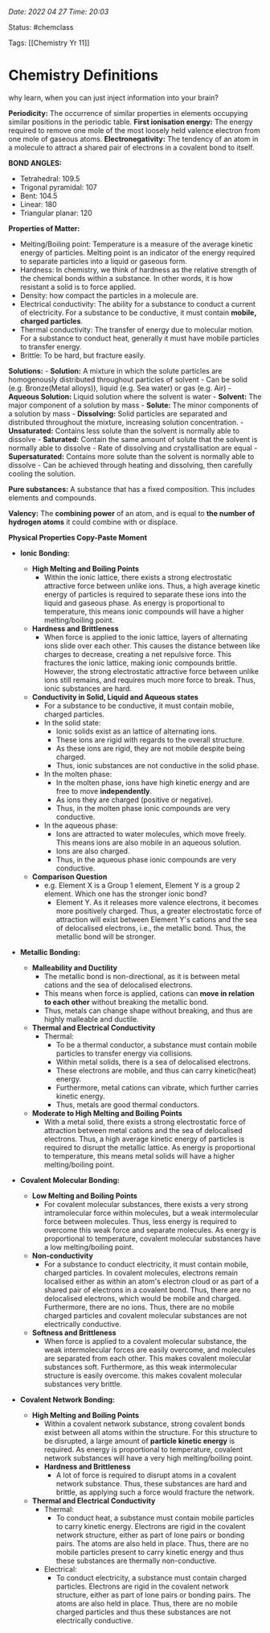 *Date: 2022 04 27 Time: 20:03*


Status: #chemclass

Tags: [[Chemistry Yr 11]]


# Chemistry Definitions

why learn, when you can just inject information into your brain?


**Periodicity:** The occurrence of similar properties in elements occupying similar positions in the periodic table.
**First ionisation energy:** The energy required to remove one mole of the most loosely held valence electron from one mole of gaseous atoms.
**Electronegativity:** The tendency of an atom in a molecule to attract a shared pair of electrons in a covalent bond to itself.

**BOND ANGLES:**
* Tetrahedral: 109.5
* Trigonal pyramidal: 107
* Bent: 104.5
* Linear: 180
* Triangular planar: 120

**Properties of Matter:**
* Melting/Boiling point: Temperature is a measure of the average kinetic energy of particles. Melting point is an indicator of the energy required to separate particles into a liquid or gaseous form.
* Hardness: In chemistry, we think of hardness as the relative strength of the chemical bonds within a substance. In other words, it is how resistant a solid is to force applied.
* Density: how compact the particles in a molecule are.
* Electrical conductivity: The ability for a substance to conduct a current of electricity. For a substance to be conductive, it must contain **mobile, charged particles**.
* Thermal conductivity: The transfer of energy due to molecular motion. For a substance to conduct heat, generally it must have mobile particles to transfer energy.
* Brittle: To be hard, but fracture easily.


**Solutions:**
	- **Solution:** A mixture in which the solute particles are homogenously distributed throughout particles of solvent
	      - Can be solid (e.g. Bronze(Metal alloys)), liquid (e.g. Sea water) or gas (e.g. Air)
	- **Aqueous Solution:** Liquid solution where the solvent is water
	- **Solvent:** The major component of a solution by mass
    - **Solute:** The minor components of a solution by mass
    - **Dissolving:** Solid particles are separated and distributed throughout the mixture, increasing solution concentration.
    - **Unsaturated:** Contains less solute than the solvent is normally able to dissolve
    - **Saturated:** Contain the same amount of solute that the solvent is normally able to dissolve
	    - Rate of dissolving and crystallisation are equal
	- **Supersaturated:** Contains more solute than the solvent is normally able to dissolve
		- Can be achieved through heating and dissolving, then carefully cooling the solution.

**Pure substances:** A substance that has a fixed composition. This includes elements and compounds.

**Valency:** The **combining power** of an atom, and is equal to **the number of hydrogen atoms** it could combine with or displace.

**Physical Properties Copy-Paste Moment**

- **Ionic Bonding:**
	- **High Melting and Boiling Points**
		- Within the ionic lattice, there exists a strong electrostatic attractive force between unlike ions. Thus, a high average kinetic energy of particles is required to separate these ions into the liquid and gaseous phase. As energy is proportional to temperature, this means ionic compounds will have a higher melting/boiling point. 
	- **Hardness and Brittleness**
		- When force is applied to the ionic lattice, layers of alternating ions slide over each other. This causes the distance between like charges to decrease, creating a net repulsive force. This fractures the ionic lattice, making ionic compounds brittle. However, the strong electrostatic attractive force between unlike ions still remains, and requires much more force to break. Thus, ionic substances are hard.
	- **Conductivity in Solid, Liquid and Aqueous states**
		- For a substance to be conductive, it must contain mobile, charged particles.
		- In the solid state:
			- Ionic solids exist as an lattice of alternating ions.
			- These ions are rigid with regards to the overall structure.
			- As these ions are rigid, they are not mobile despite being charged.
			- Thus, ionic substances are not conductive in the solid phase.
		- In the molten phase:
			- In the molten phase, ions have high kinetic energy and are free to move **independently**.
			- As ions they are charged (positive or negative).
			- Thus, in the molten phase ionic compounds are very conductive.
		- In the aqueous phase:
			- Ions are attracted to water molecules, which move freely. This means ions are also mobile in an aqueous solution.
			- Ions are also charged.
			- Thus, in the aqueous phase ionic compounds are very conductive.
	- **Comparison Question**
		- e.g. Element X is a Group 1 element, Element Y is a group 2 element. Which one has the stronger ionic bond?
			- Element Y. As it releases more valence electrons, it becomes more positively charged. Thus, a greater electrostatic force of attraction will exist between Element Y's cations and the sea of delocalised electrons, i.e., the metallic bond. Thus, the metallic bond will be stronger.

- **Metallic Bonding:**
	- **Malleability and Ductility**
		- The metallic bond is non-directional, as it is between metal cations and the sea of delocalised electrons.
		- This means when force is applied, cations can **move in relation to each other** without breaking the metallic bond.
		- Thus, metals can change shape without breaking, and thus are highly malleable and ductile.
	- **Thermal and Electrical Conductivity**
		- Thermal:
			- To be a thermal conductor, a substance must contain mobile particles to transfer energy via collisions.
			- Within metal solids, there is a sea of delocalised electrons.
			- These electrons are mobile, and thus can carry kinetic(heat) energy.
			- Furthermore, metal cations can vibrate, which further carries kinetic energy.
			- Thus, metals are good thermal conductors.
	- **Moderate to High Melting and Boiling Points**
		- With a metal solid, there exists a strong electrostatic force of attraction between metal cations and the sea of delocalised electrons. Thus, a high average kinetic energy of particles is required to disrupt the metallic lattice. As energy is proportional to temperature, this means metal solids will have a higher melting/boiling point.

- **Covalent Molecular Bonding:**
	- **Low Melting and Boiling Points**
		- For covalent molecular substances, there exists a very strong intramolecular force within molecules, but a weak intermolecular force between molecules. Thus, less energy is required to overcome this weak force and separate molecules. As energy is proportional to temperature, covalent molecular substances have a low melting/boiling point.
	- **Non-conductivity**
		- For a substance to conduct electricity, it must contain mobile, charged particles. In covalent molecules, electrons remain localised either as within an atom's electron cloud or as part of a shared pair of electrons in a covalent bond. Thus, there are no delocalised electrons, which would be mobile and charged. Furthermore, there are no ions. Thus, there are no mobile charged particles and covalent molecular substances are not electrically conductive.
	- **Softness and Brittleness** 
		- When force is applied to a covalent molecular substance, the weak intermolecular forces are easily overcome, and molecules are separated from each other. This makes covalent molecular substances soft. Furthermore, as this weak intermolecular structure is easily overcome. this makes covalent molecular substances very brittle.

- **Covalent Network Bonding:**
	- **High Melting and Boiling Points**
		- Within a covalent network substance, strong covalent bonds exist between all atoms within the structure. For this structure to be disrupted, a large amount of **particle kinetic energy** is required. As energy is proportional to temperature, covalent network substances will have a very high melting/boiling point.
		- **Hardness and Brittleness**
			- A lot of force is required to disrupt atoms in a covalent network substance. Thus, these substances are hard and brittle, as applying such a force would fracture the network.
	- **Thermal and Electrical Conductivity**
		- Thermal:
			- To conduct heat, a substance must contain mobile particles to carry kinetic energy. Electrons are rigid in the covalent network structure, either as part of lone pairs or bonding pairs. The atoms are also held in place. Thus, there are no mobile particles present to carry kinetic energy and thus these substances are thermally non-conductive.
		- Electrical:
			- To conduct electricity, a substance must contain charged particles. Electrons are rigid in the covalent network structure, either as part of lone pairs or bonding pairs. The atoms are also held in place. Thus, there are no mobile charged particles and thus these substances are not electrically conductive. 
